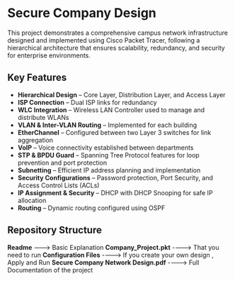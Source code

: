 # Secure Company Design

This project demonstrates a comprehensive campus network infrastructure designed and implemented using Cisco Packet Tracer, following a hierarchical architecture that ensures scalability, redundancy, and security for enterprise environments.

## Key Features

- **Hierarchical Design** – Core Layer, Distribution Layer, and Access Layer
- **ISP Connection** – Dual ISP links for redundancy
- **WLC Integration** – Wireless LAN Controller used to manage and distribute WLANs
- **VLAN & Inter-VLAN Routing** – Implemented for each building
- **EtherChannel** – Configured between two Layer 3 switches for link aggregation
- **VoIP** – Voice connectivity established between departments
- **STP & BPDU Guard** – Spanning Tree Protocol features for loop prevention and port protection
- **Subnetting** – Efficient IP address planning and implementation
- **Security Configurations** – Password protection, Port Security, and Access Control Lists (ACLs)
- **IP Assignment & Security** – DHCP with DHCP Snooping for safe IP allocation
- **Routing** – Dynamic routing configured using OSPF


## Repository Structure

**Readme** ---> Basic Explanation
**Company_Project.pkt** ----> That you need to run
**Configuration Files** ----> If you create your own design , Apply and Run
**Secure Company Network Design.pdf** ----> Full Documentation of the project

